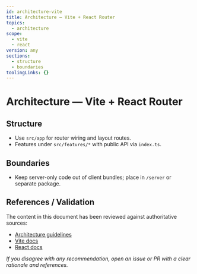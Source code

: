 ```yaml
---
id: architecture-vite
title: Architecture — Vite + React Router
topics:
  - architecture
scope:
  - vite
  - react
version: any
sections:
  - structure
  - boundaries
toolingLinks: {}
---
```


# Architecture — Vite + React Router

## Structure

- Use `src/app` for router wiring and layout routes.
- Features under `src/features/*` with public API via `index.ts`.

## Boundaries

- Keep server-only code out of client bundles; place in `/server` or separate package.

## References / Validation

The content in this document has been reviewed against authoritative sources:
- [Architecture guidelines](https://nextjs.org/docs/architecture)
- [Vite docs](https://vitejs.dev/guide/)
- [React docs](https://react.dev)

_If you disagree with any recommendation, open an issue or PR with a clear rationale and references._

